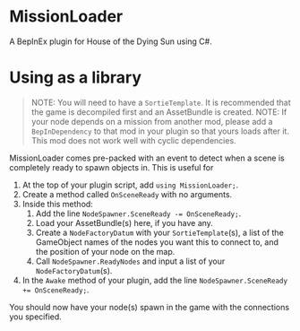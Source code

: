 # MissionLoader
A BepInEx plugin for House of the Dying Sun using C#.
# Using as a library
> NOTE: You will need to have a `SortieTemplate`. It is recommended that the game is decompiled first and an AssetBundle is created.
> NOTE: If your node depends on a mission from another mod, please add a `BepInDependency` to that mod in your plugin so that yours loads after it. This mod does not work well with cyclic dependencies.

MissionLoader comes pre-packed with an event to detect when a scene is completely ready to spawn objects in. This is useful for 
1. At the top of your plugin script, add `using MissionLoader;`.
2. Create a method called `OnSceneReady` with no arguments.
3. Inside this method:
	1. Add the line `NodeSpawner.SceneReady -= OnSceneReady;`.
	2. Load your AssetBundle(s) here, if you have any.
	3. Create a `NodeFactoryDatum` with your `SortieTemplate`(s), a list of the GameObject names of the nodes you want this to connect to, and the position of your node on the map.
	4. Call `NodeSpawner.ReadyNodes` and input a list of your `NodeFactoryDatum`(s).
4. In the `Awake` method of your plugin, add the line `NodeSpawner.SceneReady += OnSceneReady;`.

You should now have your node(s) spawn in the game with the connections you specified.